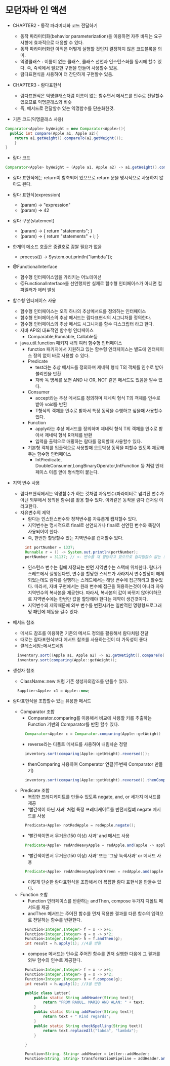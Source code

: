 # 모던자바 인 액션

- CHAPTER2 - 동작 파라미터화 코드 전달하기
  - 동작 파라미터화(behavior parameterization)을 이용하면 자주 바뀌는 요구사항에 효과적으로 대응할 수 있다.
  - 동작 파라미터화란 아직은 어떻게 실행할 것인지 결정하지 않은 코드블록을 의미.
  - 익명클래스 : 이름이 없는 클래스, 클래스 선언과 인스턴스화를 동시에 할수 있다. 즉, 즉석에서 필요한 구현을 만들어 사용할수 있음.
  - 람다표현식을 사용하여 더 간단하게 구현할수 있음.

- CHAPTER3 - 람다표현식
  - 람다표현식은 익명클래스처럼 이름이 없는 함수면서 메서드를 인수로 전달할수 있으므로 익명클래스와 비슷
  - 즉, 메서드로 전달할수 있는 익명함수를 단순화한것.
  
- 기존 코드(익명클래스 사용)
```java
Comparator<Apple> byWeight = new Comparator<Apple>(){
  public int compare(Apple a1, Apple a2){
    return a1.getWeight().compareTo(a2.getWeight());
    }
}
```
- 람다 코드
```java
Comparator<Apple> byWeight = (Apple a1, Apple a2) -> a1.getWeight().compareTo(a2.getWeight());
```
- 람다 표현식에는 return이 함축되어 있으므로 return 문을 명시적으로 사용하지 않아도 된다.
- 람다 표현식(expression)
  - (param) -> "expression"
  - (param) -> 42
- 람다 구문(statement)
  - (param) -> { return "statements"; }
  - (param) -> { return "statements" + i; }
  
- 한개의 메소드 호출은 중괄호로 감쌀 필요가 없음
    - process(() -> System.out.println("lambda"));

- @FunctionalInterface
    - 함수형 인터페이스임을 가리키는 어노테이션
    - @FunctionalInterface를 선언했지만 실제로 함수형 인터페이스가 아니면 컴파일러가 에러 발생

- 함수형 인터페이스 사용
    - 함수형 인터페이스는 오직 하나의 추상메서드를 정의하는 인터페이스
    - 함수형 인터페이스의 추상 메서드는 람다표현식의 시그니처를 정의한다.
    - 함수형 인터페이스의 추상 메서드 시그니처를 함수 디스크립터 라고 한다.
    - 자바 API의 대표적인 함수형 인터페이스
        - Comparable,Runnable, Callable등
    - java.util.function 패키지 내의 여러 함수형 인터페이스
        - function 패키지에서 지원하고 있는 함수형 인터페이스는 별도에 인터페이스 정의 없이 바로 사용할 수 있다.
        - Predicate
            - test라는 추상 메서드를 정의하며 제네릭 형식 T의 객체를 인수로 받아 불리언을 반환
            - 자바 독 명세를 보면 AND 나 OR, NOT 같은 메서드도 있음을 알수 있다.
        - Consumer
            - accept라는 추상 메서드를 정의하며 제네릭 형식 T의 객체를 인수로 받아 void를 반환
            - T형식의 객체를 인수로 받아서 특정 동작을 수행하고 싶을때 사용할수 있다.
        - Function
            - apply라는 추상 메서드를 정의하며 제네릭 형식 T의 객체를 인수로 받아서 제네릭 형식 R객체를 반환
            - 입력을 출력으로 매핑하는 람다를 정의할때 사용할수 있다.
        - 기본형 객체를 입출력으로 사용할때 오토박싱 동작을 피할수 있도록 제공해주는 함수형 인터페이스
            - IntPredicate, DoubleConsumer,LongBinaryOperator,IntFunction 등 처럼 인터페이스 이름 앞에 형식명이 붙는다.
        
- 지역 변수 사용
    - 람다표현식에서는 익명함수가 하는 것처럼 자유변수(파라미터로 넘겨진 변수가 아닌 외부에서 정의된 함수)를 활용
    할수 있다. 이와같은 동작을 람다 캡처링 이라고한다.
    - 자유변수의 제약
        - 람다는 인스턴스변수와 정적변수를 자유롭게 캡처할수 있다.
        - 지역변수는 명시적으로 final로 선언되거나 final로 선언된 변수와 똑같이 사용되어야 한다.
        - 즉, 한번만 할당할수 있는 지역변수를 캡처할수 있다.
        ```java
          int portNumber = 1337;
          Runnable r = () -> System.out.println(portNumber);
          portNumber = 31137; // <- 변수를 재 할당하고 있으므로 컴파일할수 없는 코드
        ```
        - 인스턴스 변수는 힙에 저장되는 반면 지역변수는 스택에 위치한다. 람다가 스레드에서 실행된다면,
        변수를 할당한 스레드가 사라져서 변수할당이 해제되었는데도 람다를 실행하는 스레드에서는 해당 변수에 접근하려고 할수있다.
        따라서, 자바 구현에서는 원래 변수에 접근을 허용하는것이 아니라 자유 지역번수의 복사본을 제공한다.
        따라서, 복사본의 값이 바뀌지 않아야하므로 지역변수에는 한번만 값을 할당해야 한다는 제약이 생긴것이다. 
        - 지역변수의 제약때문에 외부 변수를 변환시키는 일반적인 명령형프로그래밍 패턴에 제동을 걸수 있다.

- 메서드 참조
    - 메서드 참조를 이용하면 기존의 메서드 정의를 활용해서 람다처럼 전달
    - 때로는 람다표현식보다 메서드 참조를 사용하는것이 더 가독성이 좋다
    - 클레스네임::메서드네임
    ```java
      inventory.sort((Apple a1, Apple a2) -> a1.getWetight().compareTo(a2.getWeigth()));
      inventory.sort(comparing(Apple::getWeight));
    ```
- 생성자 참조
    - ClassName::new 처럼 기존 생성자의참조를 만들수 있다.
    ```java
      Supplier<Apple> c1 = Apple::new;
    ```
  
- 람다표현식을 조합할수 있는 유용한 메서드
    - Comparator 조합
        - Comparator.comparing를 이용해서 비교에 사용할 키를 추출하는 Function 기반의 Comparator를 반환 할수 있다.
        ```java
          Comparator<Apple> c = Comparator.comparing(Apple::getWeight)
        ```
        - reverse라는 디폴트 메서드를 사용하여 내림차순 정렬
        ```java
          inventory.sort(comparing(Apple::getWeight).reversed());
        ```
        - thenComparing 사용하여 Comperator 연결(두번째 Comparator 만들기) 
        ```java
          inventory.sort(comparing(Apple::getWeight).reversed().thenComparing(Apple::getCountry));
        ```
    - Predicate 조합
        - 복잡한 프레디케이트를 만들수 있도록 negate, and, or 세가지 메서드를 제공
        - '빨간색이 아닌 사과' 처럼 특정 프레디케이트를 반전시킬떄 negate 메서드를 사용
        ```java
          Predicata<Apple> notRedApple = redApple.negate();
        ```
        - '빨간색이면서 무거운(150 이상) 사과' and  메서드 사용
        ```java
          Predicate<Apple> redAndHeavyApple = redApple.and(apple -> apple.getWeight() > 150);
        ```
        - '빨간색이면서 무거운(150 이상) 사과' 또는 '그냥 녹색사과' or 메서드 사용
        ```java
          Predicate<Apple> redAndHeavyAppleOrGreen = redApple.and(apple -> apple.getWeight() > 150).or(apple -> GREEN.equals(a.getColor()));
        ```
        - 이렇게 단순한 람다표현식을 조합해서 더 복잡한 람다 표현식을 만들수 있다.
    - Function 조합
        - Function 인터페이스를 반환하는 andThen, compose 두가지 디폴트 메서드를 제공
        - andThen 메서드는 주어진 함수를 먼저 적용한 결과를 다른 함수의 입력으로 전달하는 함수를 반환한다.
        ```java
          Function<Integer,Integer> f = x -> x+1;
          Function<Integer,Integer> g = x -> x*2;
          Function<Integer,Integer> h = f.andThen(g);
          int result = h.apply(1); //4를 반환
        ```
        - compose 메서드는 인수로 주어진 함수를 먼저 실행한 다음에 그 결과를 외부 함수의 인수로 제공한다.
        ```java
          Function<Integer,Integer> f = x -> x+1;
          Function<Integer,Integer> g = x -> x*2;
          Function<Integer,Integer> h = f.compose(g);
          int result = h.apply(1); //3을 반환
        ```
        ```java
          public class Letter{
              public static String addHeader(String text){
                  return "FROM RAOUL, MARIO AND ALAN: " + text;
              }       
              public static String addFooter(String text){
                  return text + " Kind regards";
              }       
              public static String checkSpelling(String text){
                  return text.replaceAll("labda", "lambda");
              }       
              
          }
      
          Function<String, String> addHeader = Letter::addHeader;
          Function<String, String> transformationPipeline = addHeader.andThen(Letter::checkSpelling).andThen(Letter::addFooter);
        ```
        